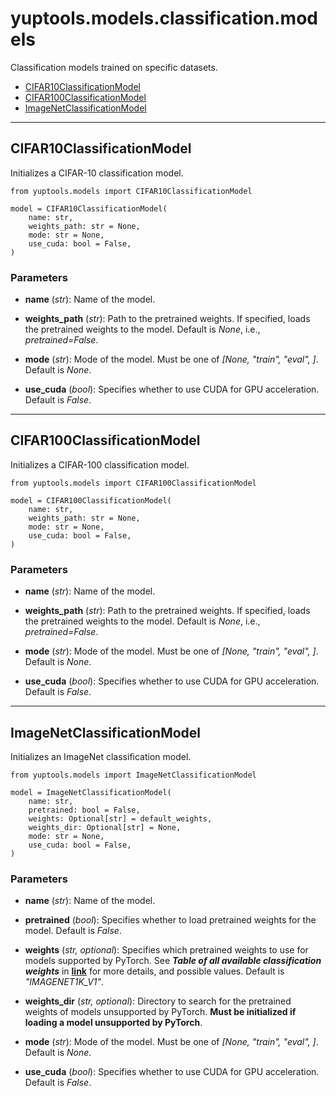 # yuptools.models.classification.models

Classification models trained on specific datasets.

- [CIFAR10ClassificationModel](#cifar10classificationmodel)
- [CIFAR100ClassificationModel](#cifar100classificationmodel)
- [ImageNetClassificationModel](#imagenetclassificationmodel)


---


## CIFAR10ClassificationModel

Initializes a CIFAR-10 classification model.

```
from yuptools.models import CIFAR10ClassificationModel

model = CIFAR10ClassificationModel(
    name: str,
    weights_path: str = None,
    mode: str = None,
    use_cuda: bool = False,
)
```

### Parameters

- **name** (*str*):
Name of the model.

- **weights_path** (*str*):
Path to the pretrained weights.
If specified, loads the pretrained weights to the model.
Default is *None*, i.e., *pretrained=False*.

- **mode** (*str*):
Mode of the model.
Must be one of *[None, "train", "eval", ]*.
Default is *None*.

- **use_cuda** (*bool*):
Specifies whether to use CUDA for GPU acceleration.
Default is *False*.


---


## CIFAR100ClassificationModel

Initializes a CIFAR-100 classification model.

```
from yuptools.models import CIFAR100ClassificationModel

model = CIFAR100ClassificationModel(
    name: str,
    weights_path: str = None,
    mode: str = None,
    use_cuda: bool = False,
)
```

### Parameters

- **name** (*str*):
Name of the model.

- **weights_path** (*str*):
Path to the pretrained weights.
If specified, loads the pretrained weights to the model.
Default is *None*, i.e., *pretrained=False*.

- **mode** (*str*):
Mode of the model.
Must be one of *[None, "train", "eval", ]*.
Default is *None*.

- **use_cuda** (*bool*):
Specifies whether to use CUDA for GPU acceleration.
Default is *False*.


---


## ImageNetClassificationModel

Initializes an ImageNet classification model.

```
from yuptools.models import ImageNetClassificationModel

model = ImageNetClassificationModel(
    name: str,
    pretrained: bool = False,
    weights: Optional[str] = default_weights,
    weights_dir: Optional[str] = None,
    mode: str = None,
    use_cuda: bool = False,
)
```

### Parameters

- **name** (*str*):
Name of the model.

- **pretrained** (*bool*):
Specifies whether to load pretrained weights for the model.
Default is *False*.

- **weights** (*str, optional*):
Specifies which pretrained weights to use for models supported by PyTorch.
See ***Table of all available classification weights*** in [**link**](https://pytorch.org/vision/stable/models.html) for more details, and possible values.
Default is *"IMAGENET1K_V1"*.

- **weights_dir** (*str, optional*):
Directory to search for the pretrained weights of models unsupported by PyTorch.
**Must be initialized if loading a model unsupported by PyTorch**.

- **mode** (*str*):
Mode of the model.
Must be one of *[None, "train", "eval", ]*.
Default is *None*.

- **use_cuda** (*bool*):
Specifies whether to use CUDA for GPU acceleration.
Default is *False*.
